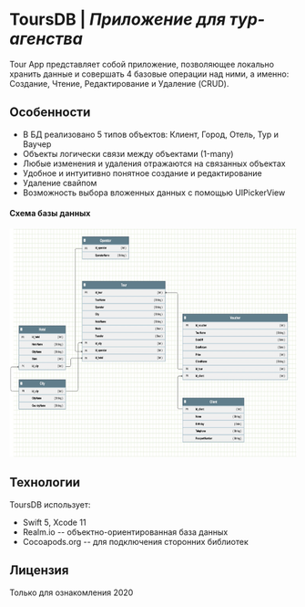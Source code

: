 # ToursDB | *Приложение для тур-агенства* 

Tour App представляет собой приложение, позволяющее локально хранить данные и совершать 4 базовые операции над ними, а именно: Создание, Чтение, Редактирование и Удаление (CRUD). 
## Особенности
- В БД реализовано 5 типов объектов: Клиент, Город, Отель, Тур и Ваучер
- Объекты логически связи между объектами (1-many)
- Любые изменения и удаления отражаются на связанных объектах
- Удобное и интуитивно понятное создание и редактирование
- Удаление свайпом
- Возможность выбора вложенных данных с помощью UIPickerView

#### Cхема базы данных
<img src="./screens/5.jpg" height="400" />

## Технологии

ToursDB использует:
- Swift 5, Xcode 11
- Realm.io -- объектно-ориентированная база данных
- Cocoapods.org -- для подключения сторонних библиотек

## Лицензия
Только для ознакомления
2020


